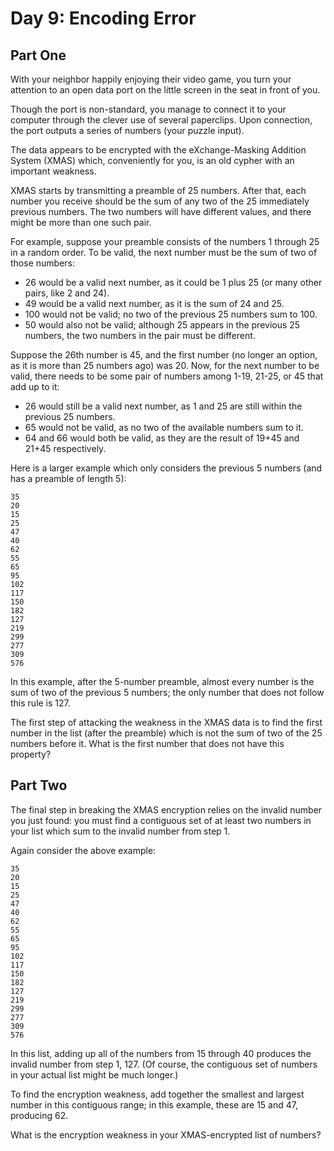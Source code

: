 # Day 9: Encoding Error

## Part One

With your neighbor happily enjoying their video game, you turn your attention
to an open data port on the little screen in the seat in front of you.

Though the port is non-standard, you manage to connect it to your computer
through the clever use of several paperclips. Upon connection, the port outputs
a series of numbers (your puzzle input).

The data appears to be encrypted with the eXchange-Masking Addition System
(XMAS) which, conveniently for you, is an old cypher with an important
weakness.

XMAS starts by transmitting a preamble of 25 numbers. After that, each number
you receive should be the sum of any two of the 25 immediately previous
numbers. The two numbers will have different values, and there might be more
than one such pair.

For example, suppose your preamble consists of the numbers 1 through 25 in a
random order. To be valid, the next number must be the sum of two of those
numbers:

* 26 would be a valid next number, as it could be 1 plus 25 (or many other
  pairs, like 2 and 24).
* 49 would be a valid next number, as it is the sum of 24 and 25.
* 100 would not be valid; no two of the previous 25 numbers sum to 100.
* 50 would also not be valid; although 25 appears in the previous 25 numbers,
  the two numbers in the pair must be different.

Suppose the 26th number is 45, and the first number (no longer an option, as it
is more than 25 numbers ago) was 20. Now, for the next number to be valid,
there needs to be some pair of numbers among 1-19, 21-25, or 45 that add up to
it:

* 26 would still be a valid next number, as 1 and 25 are still within the
  previous 25 numbers.
* 65 would not be valid, as no two of the available numbers sum to it.
* 64 and 66 would both be valid, as they are the result of 19+45 and 21+45
  respectively.

Here is a larger example which only considers the previous 5 numbers (and has a
preamble of length 5):

    35
    20
    15
    25
    47
    40
    62
    55
    65
    95
    102
    117
    150
    182
    127
    219
    299
    277
    309
    576

In this example, after the 5-number preamble, almost every number is the sum of
two of the previous 5 numbers; the only number that does not follow this rule
is 127.

The first step of attacking the weakness in the XMAS data is to find the first
number in the list (after the preamble) which is not the sum of two of the 25
numbers before it. What is the first number that does not have this property?

## Part Two

The final step in breaking the XMAS encryption relies on the invalid number you
just found: you must find a contiguous set of at least two numbers in your list
which sum to the invalid number from step 1.

Again consider the above example:

    35
    20
    15
    25
    47
    40
    62
    55
    65
    95
    102
    117
    150
    182
    127
    219
    299
    277
    309
    576

In this list, adding up all of the numbers from 15 through 40 produces the
invalid number from step 1, 127. (Of course, the contiguous set of numbers in
your actual list might be much longer.)

To find the encryption weakness, add together the smallest and largest number
in this contiguous range; in this example, these are 15 and 47, producing 62.

What is the encryption weakness in your XMAS-encrypted list of numbers?
